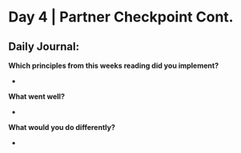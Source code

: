 # Day 4 | Partner Checkpoint Cont.

## Daily Journal:

**Which principles from this weeks reading did you implement?**

+ 

**What went well?**

+ 

**What would you do differently?**

+ 